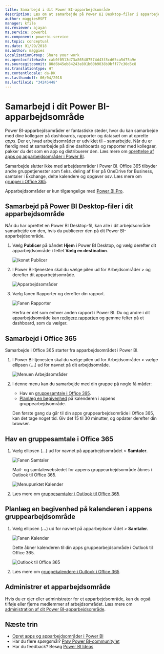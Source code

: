 ```yaml
---
title: Samarbejd i dit Power BI-apparbejdsområde
description: Læs om at samarbejde på Power BI Desktop-filer i apparbejdsområdet og med Office 365-tjenester som f.eks. deling af filer på OneDrive for Business, samtaler i Exchange, kalender og opgaver.
author: maggiesMSFT
manager: kfile
ms.reviewer: ajayan
ms.service: powerbi
ms.component: powerbi-service
ms.topic: conceptual
ms.date: 01/29/2018
ms.author: maggies
LocalizationGroup: Share your work
ms.openlocfilehash: cab0f0513d73a865407574d43f8cd65ca5d75a9e
ms.sourcegitcommit: 80d6b45eb84243e801b60b9038b9bff77c30d5c8
ms.translationtype: HT
ms.contentlocale: da-DK
ms.lasthandoff: 06/04/2018
ms.locfileid: "34245448"
---
```

# <a name="collaborate-in-your-power-bi-app-workspace"></a>Samarbejd i dit Power BI-apparbejdsområde
Power BI-apparbejdsområder er fantastiske steder, hvor du kan samarbejde med dine kollegaer på dashboards, rapporter og datasæt om at oprette *apps*. Der er, hvad arbejdsområder er udviklet til – samarbejde. Når du er færdig med at samarbejde på dine dashboards og rapporter med kollegaer, pakker du det som en app og distribuerer den. Læs mere om [oprettelse af apps og apparbejdsområder i Power BI](service-create-distribute-apps.md). 

Samarbejde slutter ikke med arbejdsområder i Power BI. Office 365 tilbyder andre gruppetjenester som f.eks. deling af filer på OneDrive for Business, samtaler i Exchange, delte kalendere og opgaver osv. Læs mere om [grupper i Office 365](https://support.office.com/article/Create-a-group-in-Office-365-7124dc4c-1de9-40d4-b096-e8add19209e9).

Apparbejdsområder er kun tilgængelige med [Power BI Pro](service-free-vs-pro.md).

## <a name="collaborate-on-power-bi-desktop-files-in-your-app-workspace"></a>Samarbejd på Power BI Desktop-filer i dit apparbejdsområde
Når du har oprettet en Power BI Desktop-fil, kan alle i dit arbejdsområde samarbejde om den, hvis du publicerer den på dit Power BI-apparbejdsområde.

1. Vælg **Publicer** på båndet **Hjem** i Power BI Desktop, og vælg derefter dit apparbejdsområde i feltet **Vælg en destination**.
   
    ![Ikonet Publicer](media/service-collaborate-power-bi-workspace/power-bi-group-publish-pbix.png)
2. I Power BI-tjenesten skal du vælge pilen ud for Arbejdsområder > og derefter dit apparbejdsområde.
   
    ![Apparbejdsområder](media/service-collaborate-power-bi-workspace/power-bi-workspace-nav-arrow.png)
3. Vælg fanen Rapporter og derefter din rapport.
   
    ![Fanen Rapporter](media/service-collaborate-power-bi-workspace/power-bi-workspace-report.png)
   
    Herfra er det som enhver anden rapport i Power BI. Du og andre i dit apparbejdsområde kan [redigere rapporten](service-reports.md) og gemme felter på et dashboard, som du vælger.

## <a name="collaborate-in-office-365"></a>Samarbejd i Office 365
Samarbejde i Office 365 starter fra apparbejdsområdet i Power BI.

1. I Power BI-tjenesten skal du vælge pilen ud for Arbejdsområder > vælge ellipsen (**…**) ud for navnet på dit arbejdsområde. 
   
   ![Menuen Arbejdsområder](media/service-collaborate-power-bi-workspace/power-bi-app-ellipsis.png)
2. I denne menu kan du samarbejde med din gruppe på nogle få måder: 
   
   * Hav en [gruppesamtale i Office 365](service-collaborate-power-bi-workspace.md#have-a-group-conversation-in-office-365).
   * [Planlæg en begivenhed](service-collaborate-power-bi-workspace.md#schedule-an-event-on-the-group-workspace-calendar) på kalenderen i appens gruppearbejdsområde.
   
   Den første gang du går til din apps gruppearbejdsområde i Office 365, kan det tage noget tid. Giv det 15 til 30 minutter, og opdater derefter din browser.

## <a name="have-a-group-conversation-in-office-365"></a>Hav en gruppesamtale i Office 365
1. Vælg ellipsen (...) ud for navnet på apparbejdsområdet \> **Samtaler**. 
   
    ![Fanen Samtaler](media/service-collaborate-power-bi-workspace/power-bi-app-ellipsis.png)
   
   Mail- og samtalewebstedet for appens gruppearbejdsområde åbnes i Outlook til Office 365.
   
   ![Menupunktet Kalender](media/service-collaborate-power-bi-workspace/pbi_grps_o365convo.png)
2. Læs mere om [gruppesamtaler i Outlook til Office 365](https://support.office.com/Article/Have-a-group-conversation-a0482e24-a769-4e39-a5ba-a7c56e828b22).

## <a name="schedule-an-event-on-the-apps-group-workspace-calendar"></a>Planlæg en begivenhed på kalenderen i appens gruppearbejdsområde
1. Vælg ellipsen (**...**) ud for navnet på apparbejdsområdet \> **Samtaler**. 
   
   ![Fanen Kalender](media/service-collaborate-power-bi-workspace/power-bi-app-ellipsis.png)
   
   Dette åbner kalenderen til din apps gruppearbejdsområde i Outlook til Office 365.
   
   ![Outlook til Office 365](media/service-collaborate-power-bi-workspace/pbi_grps_o365_calendar.png)
2. Læs mere om [gruppekalendere i Outlook i Office 365](https://support.office.com/Article/Add-edit-and-subscribe-to-group-events-0cf1ad68-1034-4306-b367-d75e9818376a).

## <a name="manage-an-app-workspace"></a>Administrer et apparbejdsområde
Hvis du er ejer eller administrator for et apparbejdsområde, kan du også tilføje eller fjerne medlemmer af arbejdsområdet. Læs mere om [administration af dit Power BI-apparbejdsområde](service-manage-app-workspace-in-power-bi-and-office-365.md).

## <a name="next-steps"></a>Næste trin
* [Opret apps og apparbejdsområder i Power BI](service-create-distribute-apps.md)
* Har du flere spørgsmål? [Prøv Power BI-community'et](http://community.powerbi.com/)
* Har du feedback? Besøg [Power BI Ideas](https://ideas.powerbi.com/forums/265200-power-bi)

